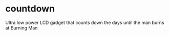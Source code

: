# countdown
Ultra low power LCD gadget that counts down the days until the man burns at Burning Man
